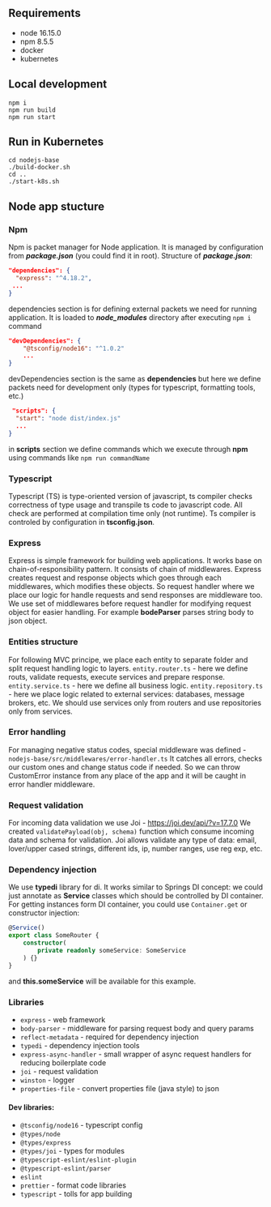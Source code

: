 ## Requirements

- node 16.15.0
- npm 8.5.5
- docker
- kubernetes

## Local development

```shell
npm i
npm run build
npm run start
```

## Run in Kubernetes

```shell
cd nodejs-base
./build-docker.sh
cd ..
./start-k8s.sh
```

## Node app stucture

### Npm

Npm is packet manager for Node application. It is managed by configuration from ***package.json*** (you could find it in root).
Structure of ***package.json***:
```json
"dependencies": {
  "express": "^4.18.2",
 ...
}
```
dependencies section is for defining external packets we need for running application. It is loaded to ***node_modules*** directory after executing ```npm i``` command

```json
"devDependencies": {
    "@tsconfig/node16": "^1.0.2"
    ...
}
```
devDependencies section is the same as **dependencies** but here we define packets need for development only (types for typescript, formatting tools, etc.)

```json
 "scripts": {
  "start": "node dist/index.js"
  ...
}
```
in **scripts** section we define commands which we execute through **npm** using commands like ```npm run commandName```

### Typescript

Typescript (TS) is type-oriented version of javascript, ts compiler checks correctness of type usage and transpile ts code to javascript code.
All check are performed at compilation time only (not runtime). Ts compiler is controled by configuration in **tsconfig.json**.

### Express

Express is simple framework for building web applications. It works base on chain-of-responsibility pattern. 
It consists of chain of middlewares. Express creates request and response objects which goes through each middlewares, which modifies these objects. 
So request handler where we place our logic for handle requests and send responses are middleware too.
We use set of middlewares before request handler for modifying request object for easier handling. For example **bodeParser** parses string body to json object. 

### Entities structure

For following MVC principe, we place each entity to separate folder and split request handling logic to layers.
```entity.router.ts``` - here we define routs, validate requests, execute services and prepare response.
```entity.service.ts``` - here we define all business logic.
```entity.repository.ts``` - here we place logic related to external services: databases, message brokers, etc.
We should use services only from routers and use repositories only from services. 

### Error handling

For managing negative status codes, special middleware was defined - ```nodejs-base/src/middlewares/error-handler.ts```
It catches all errors, checks our custom ones and change status code if needed. So we can throw CustomError instance from any place of the app and it will be caught in error handler middleware.

### Request validation

For incoming data validation we use Joi - https://joi.dev/api/?v=17.7.0
We created ```validatePayload(obj, schema)``` function which consume incoming data and schema for validation.
Joi allows validate any type of data: email, lover/upper cased strings, different ids, ip, number ranges, use reg exp, etc.

### Dependency injection

We use **typedi** library for di. It works similar to Springs DI concept: we could just annotate as **Service** classes which should be controlled by DI container. For getting instances form DI container, you could use ```Container.get``` or constructor injection:

```typescript
@Service()
export class SomeRouter {
    constructor(
        private readonly someService: SomeService
    ) {}
}
```
and **this.someService** will be available for this example.

### Libraries

- ```express``` - web framework
- ```body-parser``` - middleware for parsing request body and query params
- ```reflect-metadata``` - required for dependency injection
- ```typedi``` - dependency injection tools
- ```express-async-handler``` - small wrapper of async request handlers for reducing boilerplate code
- ```joi``` - request validation
- ```winston``` - logger
- ```properties-file``` - convert properties file (java style) to json
#### Dev libraries:

- ```@tsconfig/node16``` - typescript config
- ```@types/node```
- ```@types/express``` 
- ```@types/joi``` - types for modules
- ```@typescript-eslint/eslint-plugin```
- ```@typescript-eslint/parser```
- ```eslint```
- ```prettier``` - format code libraries
- ```typescript``` - tolls for app building 
